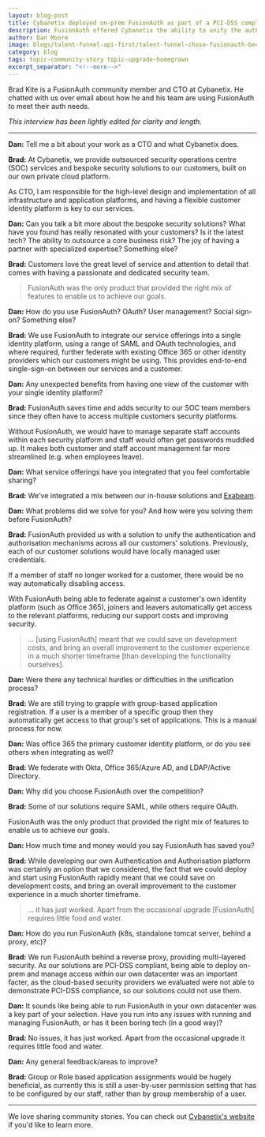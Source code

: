 ```yaml
---
layout: blog-post
title: Cybanetix deployed on-prem FusionAuth as part of a PCI-DSS compliant solution
description: FusionAuth offered Cybanetix the ability to unify the authentication and authorisation mechanisms across all customers' solutions and avoid locally managed credentials.
author: Dan Moore
image: blogs/talent-funnel-api-first/talent-funnel-chose-fusionauth-because-it-was-api-first-and-developer-friendly-header-image.png
category: blog
tags: topic-community-story topic-upgrade-homegrown
excerpt_separator: "<!--more-->"
---
```


Brad Kite is a FusionAuth community member and CTO at Cybanetix. He chatted with us over email about how he and his team are using FusionAuth to meet their auth needs. 

<!--more-->

*This interview has been lightly edited for clarity and length.*

-------

**Dan:** Tell me a bit about your work as a CTO and what Cybanetix does.

**Brad:** At Cybanetix, we provide outsourced security operations centre (SOC) services and bespoke security solutions to our customers, built on our own private cloud platform.

As CTO, I am responsible for the high-level design and implementation of all infrastructure and application platforms, and having a flexible customer identity platform is key to our services.

**Dan:** Can you talk a bit more about the bespoke security solutions? What have you found has really resonated with your customers? Is it the latest tech? The ability to outsource a core business risk? The joy of having a partner with specialized expertise? Something else?

**Brad:** Customers love the great level of service and attention to detail that comes with having a passionate and dedicated security team.

> FusionAuth was the only product that provided the right mix of features to enable us to achieve our goals.

**Dan:** How do you use FusionAuth? OAuth? User management? Social sign-on? Something else?

**Brad:** We use FusionAuth to integrate our service offerings into a single identity platform, using a range of SAML and OAuth technologies, and where required, further federate with existing Office 365 or other identity providers which our customers might be using. This provides end-to-end single-sign-on between our services and a customer.

**Dan:** Any unexpected benefits from having one view of the customer with your single identity platform?

**Brad:** FusionAuth saves time and adds security to our SOC team members since they often have to access multiple customers security platforms.

Without FusionAuth, we would have to manage separate staff accounts within each security platform and staff would often get passwords muddled up. It makes both customer and staff account management far more streamlined (e.g. when employees leave).

**Dan:** What service offerings have you integrated that you feel comfortable sharing?

**Brad:** We've integrated a mix between our in-house solutions and [Exabeam](https://www.exabeam.com/).

**Dan:** What problems did we solve for you? And how were you solving them before FusionAuth?

**Brad:** FusionAuth provided us with a solution to unify the authentication and authorisation mechanisms across all our customers' solutions. Previously, each of our customer solutions would have locally managed user credentials.

If a member of staff no longer worked for a customer, there would be no way automatically disabling access.

With FusionAuth being able to federate against a customer's own identity platform (such as Office 365), joiners and leavers automatically get access to the relevant platforms, reducing our support costs and improving security.

> ... [using FusionAuth] meant that we could save on development costs, and bring an overall improvement to the customer experience in a much shorter timeframe [than developing the functionality ourselves].

**Dan:** Were there any technical hurdles or difficulties in the unification process?

**Brad:** We are still trying to grapple with group-based application registration. If a user is a member of a specific group then they automatically get access to that group's set of applications. This is a manual process for now.

**Dan:** Was office 365 the primary customer identity platform, or do you see others when integrating as well?

**Brad:** We federate with Okta, Office 365/Azure AD, and LDAP/Active Directory.

**Dan:** Why did you choose FusionAuth over the competition?

**Brad:** Some of our solutions require SAML, while others require OAuth.

FusionAuth was the only product that provided the right mix of features to enable us to achieve our goals.

**Dan:** How much time and money would you say FusionAuth has saved you?

**Brad:** While developing our own Authentication and Authorisation platform was certainly an option that we considered, the fact that we could deploy and start using FusionAuth rapidly meant that we could save on development costs, and bring an overall improvement to the customer experience in a much shorter timeframe.

> ... it has just worked. Apart from the occasional upgrade [FusionAuth] requires little food and water.

**Dan:** How do you run FusionAuth (k8s, standalone tomcat server, behind a proxy, etc)?
 
**Brad:** We run FusionAuth behind a reverse proxy, providing multi-layered security. As our solutions are PCI-DSS compliant, being able to deploy on-prem and manage access within our own datacenter was an important facter, as the cloud-based security providers we evaluated were not able to demonstrate PCI-DSS compliance, so our solutions could not use them.

**Dan:** It sounds like being able to run FusionAuth in your own datacenter was a key part of your selection. Have you run into any issues with running and managing FusionAuth, or has it been boring tech (in a good way)?

**Brad:** No issues, it has just worked. Apart from the occasional upgrade it requires little food and water.

**Dan:** Any general feedback/areas to improve?

**Brad:** Group or Role based application assignments would be hugely beneficial, as currently this is still a user-by-user permission setting that has to be configured by our staff, rather than by group membership of a user.

-------

We love sharing community stories. You can check out [Cybanetix's website](https://cybanetix.com/) if you'd like to learn more. 
